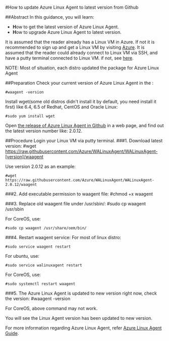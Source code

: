 <properties
	pageTitle="How to update Azure Linux Agent "
	description="Learn how to update Azure Linux Agent from Github for your Linux VM in Azure."
	services="virtual-machines"
	documentationCenter=""
	authors="SuperScottz"
	manager="timlt"
	editor=""/>

<tags
	ms.service="virtual-machines"
	ms.workload="infrastructure-services"
	ms.tgt_pltfrm="vm-linux"
	ms.devlang="na"
	ms.topic="article"
	ms.date="3/23/2015"
	ms.author="mingzhan"/>


#How to update Azure Linux Agent to latest version from Github

##AbstractIn this guidance, you will learn:- **H**ow to get the latest version of Azure Linux Agent.- **H**ow to upgrade Azure Linux Agent to latest version.It is assumed that the reader already has a Linux VM in Azure. If not it is recommended to sign up and get a Linux VM by visiting [Azure](http://azure.microsoft.com).It is assumed that the reader could already connect to Linux VM via SSH, and have a putty terminal connected to Linux VM. if not, see [here](http://azure.microsoft.com/en-us/documentation/articles/virtual-machines-linux-how-to-log-on/).NOTE: Most of situation, each distro updated the package for Azure Linux Agent ##PreparationCheck your current version of Azure Linux Agent in the :    #waagent -versionInstall wget(some old distros didn't install it by default, you need install it first) like 6.4, 6.5 of Redhat, CentOS and Oracle Linux:    #sudo yum install wgetOpen [the release of Azure Linux Agent in Github](https://github.com/Azure/WALinuxAgent/releases) in a web page, and find out the latest version number like: 2.0.12.##ProcedureLogin your Linux VM via putty terminal.###1. Download latest version:    #wget https://raw.githubusercontent.com/Azure/WALinuxAgent/WALinuxAgent-[version]/waagent  Use version 2.0.12 as an example:    #wget https://raw.githubusercontent.com/Azure/WALinuxAgent/WALinuxAgent-2.0.12/waagent  ###2. Add executable permission to waagent file:    #chmod +x waagent###3. Replace old waagent file under /usr/sbin/:    #sudo cp waagent /usr/sbinFor CoreOS, use:    #sudo cp waagent /usr/share/oem/bin/ ###4. Restart waagent service:For most of linux distro:    #sudo service waagent restartFor ubuntu, use:    #sudo service walinuxagent restartFor CoreOS, use:    #sudo systemctl restart waagent ###5. The Azure Linux Agent is updated to new version right now, check the version:    #waagent -versionFor CoreOS, above command may not work.You will see the Linux Agent version has been updated to new version.For more information regarding Azure Linux Agent, refer [Azure Linux Agent Guide](http://azure.microsoft.com/en-us/documentation/articles/virtual-machines-linux-agent-user-guide/).